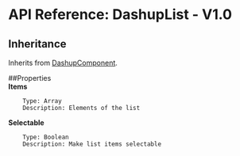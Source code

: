 # API Reference: DashupList - V1.0

## Inheritance

Inherits from [DashupComponent](dashup-component.md).

##Properties        
**Items**

        Type: Array
        Description: Elements of the list
        
            
        
**Selectable**
    
        Type: Boolean
        Description: Make list items selectable